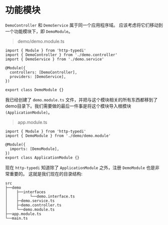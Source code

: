 # 功能模块

`DemoController` 和 `DemoService` 属于同一个应用程序域。 应该考虑将它们移动到一个功能模块下，即 `DemoModule`。

> demo/demo.module.ts

```ts{5}
import { Module } from 'http-typedi'
import { DemoController } from './demo.controller'
import { DemoService } from './demo.service'

@Module({
  controllers: [DemoController],
  providers: [DemoService],
})

export class DemoModule {}
```

我已经创建了 `demo.module.ts` 文件，并把与这个模块相关的所有东西都移到了 demo目录下。我们需要做的最后一件事是将这个模块导入根模块 `(ApplicationModule)`。

> app.module.ts

```ts{4}
import { Module } from 'http-typedi'
import { DemoModule } from './demo/demo.module'

@Module({
  imports: [DemoModule],
})
export class ApplicationModule {}
```

现在 `http-typedi` 知道除了 `ApplicationModule` 之外，注册 `DemoModule` 也是非常重要的。 这就是我们现在的目录结构:

```
src
├──demo
│    ├──interfaces
│    │     └──demo.interface.ts
│    ├─demo.service.ts
│    ├─demo.controller.ts
│    └──demo.module.ts
├──app.module.ts
└──main.ts
```
